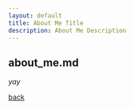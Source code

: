```yaml
---
layout: default
title: About Me Title
description: About Me Description
---
```


## about_me.md

_yay_

[back](./)
